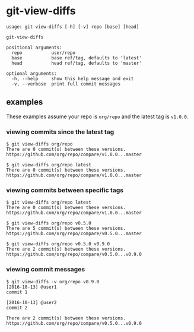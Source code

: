 # git-view-diffs

    usage: git-view-diffs [-h] [-v] repo [base] [head]
    
    git-view-diffs
    
    positional arguments:
      repo           user/repo
      base           base ref/tag, defaults to 'latest'
      head           head ref/tag, defaults to 'master'
    
    optional arguments:
      -h, --help     show this help message and exit
      -v, --verbose  print full commit messages


## examples

These examples assume your repo is `org/repo` and the latest tag is `v1.0.0`.

### viewing commits since the latest tag

    $ git view-diffs org/repo
    There are 0 commit(s) between these versions.
    https://github.com/org/repo/compare/v1.0.0...master

    $ git view-diffs org/repo latest
    There are 0 commit(s) between these versions.
    https://github.com/org/repo/compare/v1.0.0...master

### viewing commits between specific tags

    $ git view-diffs org/repo latest
    There are 0 commit(s) between these versions.
    https://github.com/org/repo/compare/v1.0.0...master

    $ git view-diffs org/repo v0.5.0
    There are 5 commit(s) between these versions.
    https://github.com/org/repo/compare/v0.5.0...master

    $ git view-diffs org/repo v0.5.0 v0.9.0
    There are 2 commit(s) between these versions.
    https://github.com/org/repo/compare/v0.5.0...v0.9.0

### viewing commit messages

    $ git view-diffs -v org/repo v0.9.0
    [2016-10-13] @user1
    commit 1

    [2016-10-13] @user2
    commit 2

    There are 2 commit(s) between these versions.
    https://github.com/org/repo/compare/v0.5.0...v0.9.0
